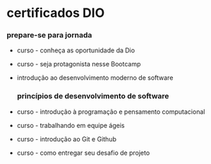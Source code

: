 # certificados DIO 

### prepare-se para jornada

-  curso - conheça as oportunidade da Dio 

- curso - seja protagonista nesse Bootcamp 

- introdução ao desenvolvimento moderno de software

  ### princípios de desenvolvimento de software 

- curso - introdução à programação e pensamento computacional 
- curso - trabalhando em equipe ágeis 
- curso - introdução ao Git e Github 
- curso - como entregar seu desafio de projeto 